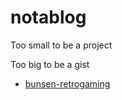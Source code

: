 # notablog

Too small to be a project

Too big to be a gist

* [bunsen-retrogaming](./bunsen-retrogaming.md)
